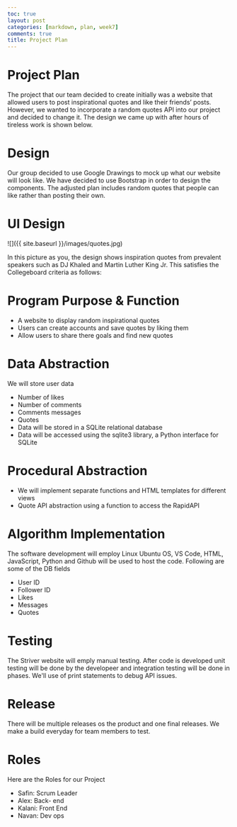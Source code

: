 ```yaml
---
toc: true
layout: post
categories: [markdown, plan, week7]
comments: true
title: Project Plan
---
```


# Project Plan 

The project that our team decided to create initially was a website that allowed users to post inspirational quotes and like their friends’ posts. However, we wanted to incorporate a random quotes API into our project and decided to change it. The design we came up with after hours of tireless work is shown below.

# Design 

Our group decided to use Google Drawings to mock up what our website will look like. We have decided to use Bootstrap in order to design the components. The adjusted plan includes random quotes that people can like rather than posting their own.

# UI Design 

![]({{ site.baseurl }}/images/quotes.jpg)

In this picture as you, the design shows inspiration quotes from prevalent speakers such as DJ Khaled and Martin Luther King Jr. This satisfies the Collegeboard criteria as follows:

# Program Purpose & Function

- A website to display random inspirational quotes
- Users can create accounts and save quotes by liking them
- Allow users to share there goals and find new quotes

# Data Abstraction

We will store user data
- Number of likes
- Number of comments
- Comments messages
- Quotes
- Data will be stored in a SQLite relational database 
- Data will be accessed using the sqlite3 library, a Python interface for SQLite

# Procedural Abstraction

- We will implement separate functions and HTML templates for different views
- Quote API abstraction using a function to access the RapidAPI 

# Algorithm Implementation 
The software development will employ Linux Ubuntu OS, VS Code, HTML, JavaScript, Python and Github will be used to host the code. 
Following are some of the DB fields
- User ID
- Follower ID
- Likes 
- Messages
- Quotes

# Testing
The Striver website will emply manual testing. After code is developed unit testing will be done by the developeer and integration testing will be done in phases. We'll use of print statements to debug API issues. 

# Release
There will be multiple releases os the product and one final releases. We make a build everyday for team members to test. 

# Roles
Here are the Roles for our Project 

- Safin: Scrum Leader
- Alex: Back- end
- Kalani: Front End
- Navan: Dev ops
